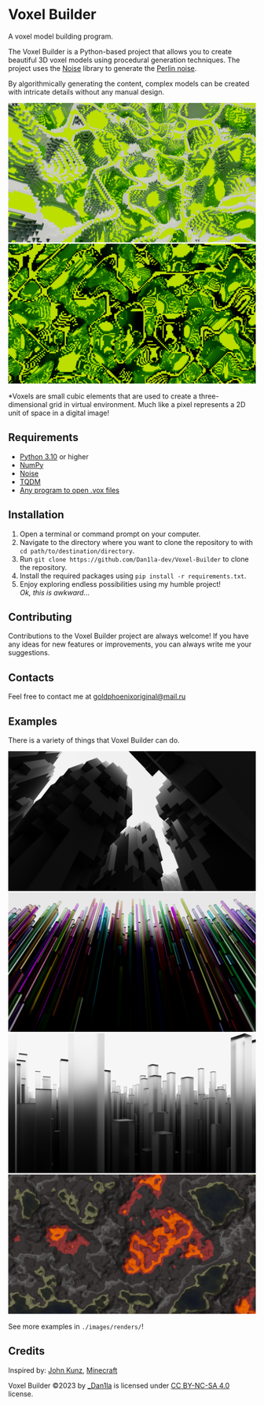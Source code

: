 # Voxel Builder
A voxel model building program.

The Voxel Builder is a Python-based project that allows you to create beautiful 3D voxel models using procedural generation techniques. The project uses the [Noise](https://pypi.org/project/noise/) library to generate the [Perlin noise](https://en.wikipedia.org/wiki/Perlin_noise).

By algorithmically generating the content, complex models can be created with intricate details without any manual design.

![Dumplings-Slice](./images/renders/Dumplings-Slice.png)
![Dumplings-Dark](./images/renders/Dumplings-Dark.png)

*Voxels are small cubic elements that are used to create a three-dimensional grid in virtual environment. Much like a pixel represents a 2D unit of space in a digital image!

## Requirements
- [Python 3.10](https://www.python.org/downloads/) or higher
- [NumPy](https://numpy.org)
- [Noise](https://pypi.org/project/noise/)
- [TQDM](https://pypi.org/project/tqdm/)
- [Any program to open .vox files](https://ephtracy.github.io)

## Installation
1. Open a terminal or command prompt on your computer.
2. Navigate to the directory where you want to clone the repository to with <br>
   `cd path/to/destination/directory`.
3. Run `git clone https://github.com/Dan1la-dev/Voxel-Builder` to clone the repository.
4. Install the required packages using `pip install -r requirements.txt`.
5. Enjoy exploring endless possibilities using my humble project! <br>
   *Ok, this is awkward...*

## Contributing
Contributions to the Voxel Builder project are always welcome! If you have any ideas for new features or improvements, you can always write me your suggestions.

## Contacts
Feel free to contact me at goldphoenixoriginal@mail.ru

## Examples
There is a variety of things that Voxel Builder can do.

![Cliff](./images/renders/Cliff.png)
![Stained-Glass](./images/renders/Stained-Glass.png)
![Pillars](./images/renders/Pillars.png)
![Mars](./images/renders/Mars.png)

See more examples in `./images/renders/`!

## Credits
Inspired by: [John Kunz](https://www.johnkunz.com/geometric-landscapes/), [Minecraft](https://www.minecraft.net)

Voxel Builder ©2023 by [_Dan1la](https://github.com/Dan1la-dev) is licensed under [CC BY-NC-SA 4.0](https://creativecommons.org/licenses/by-nc-sa/4.0) license.
